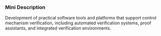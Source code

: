 ### Mini Description

Development of practical software tools and platforms that support control mechanism verification, including automated verification systems, proof assistants, and integrated verification environments.
